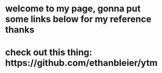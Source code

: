 <h1>welcome to my page, gonna put some links below for my reference thanks</h1><head></head>

<h1>check out this thing: https://github.com/ethanbleier/ytm</h1>
